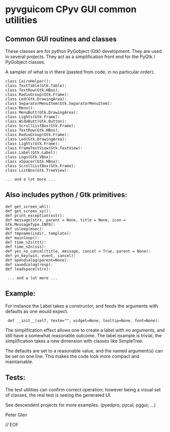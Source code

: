 # pyvguicom  CPyv GUI common utilities

## Common GUI routines and classes

 These classes are for python PyGobject (Gtk) development. They are used in
several projects. They act as a simplification front end for the PyGtk / PyGobject
 classes.

A sampler of what is in there (pasted from code, in no particular order):

    class CairoHelper():
    class TextTable(Gtk.Table):
    class TextRow(Gtk.HBox):
    class RadioGroup(Gtk.Frame):
    class Led(Gtk.DrawingArea):
    class SeparatorMenuItem(Gtk.SeparatorMenuItem):
    class Menu():
    class MenuButt(Gtk.DrawingArea):
    class Lights(Gtk.Frame):
    class WideButt(Gtk.Button):
    class ScrollListBox(Gtk.Frame):
    class TextRow(Gtk.HBox):
    class RadioGroup(Gtk.Frame):
    class Led(Gtk.DrawingArea):
    class Lights(Gtk.Frame):
    class FrameTextView(Gtk.TextView):
    class Label(Gtk.Label):
    class Logo(Gtk.VBox):
    class xSpacer(Gtk.HBox):
    class ScrollListBox(Gtk.Frame):
    class ListBox(Gtk.TreeView):

    ... and a lot more ...

## Also includes python / Gtk primitives:

    def get_screen_wh():
    def get_screen_xy():
    def print_exception(xstr):
    def message(strx, parent = None, title = None, icon = Gtk.MessageType.INFO):
    def usleep(msec):
    def tmpname(indir, template):
    def mainloop():
    def time_n2s(ttt):
    def time_s2n(sss):
    def yes_no_cancel(title, message, cancel = True, parent = None):
    def yn_key(win, event, cancel):
    def opendialog(parent=None):
    def savedialog(resp):
    def leadspace(strx):

     ... and a lot more ...

## Example:

 For instance the Label takes a constructor, and feeds the arguments
 with defaults as one would expect.

     def __init__(self, textm="", widget=None, tooltip=None, font=None):

The simplification effect allows one to create a label with no arguments,
and still have a somewhat reasonable outcome. The label example is trivial,
the simplification takes a new dimension with classes like SimpleTree.

The defaults are set to a reasonable value, and the named argument(s) can be
set on one line. This makes the code look more compact and maintainable.

## Tests:

 The test utilities can  confirm correct operation; however being a visual
set of classes, the real test is seeing the generated UI.

 See descendent projects for more examples. (pyedpro; pycal; pggui; ...)

Peter Glen

// EOF
